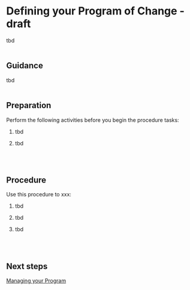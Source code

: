 # Defining your Program of Change - draft

tbd
<br />
<br />

## Guidance

tbd
<br />
<br />

## Preparation

Perform the following activities before you begin the procedure tasks: 

  1. tbd
	
  2. tbd
<br />
<br />

## Procedure

Use this procedure to xxx:

   1. tbd
   
   2. tbd
   
   3. tbd
<br />
<br />

## Next steps

[Managing your Program](https://github.com/alvarovitta/Planning-Workload-Migration/blob/master/5.0-Managing-your-Program.md)

